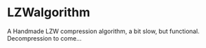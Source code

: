 # LZWalgorithm
A Handmade LZW compression algorithm, a bit slow, but functional. Decompression to come...
